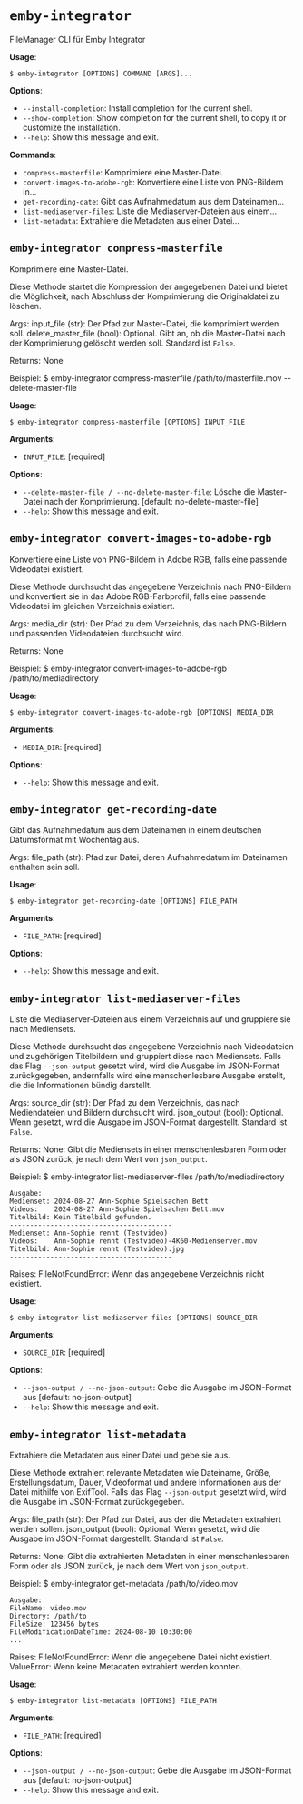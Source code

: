 # `emby-integrator`

FileManager CLI für Emby Integrator

**Usage**:

```console
$ emby-integrator [OPTIONS] COMMAND [ARGS]...
```

**Options**:

* `--install-completion`: Install completion for the current shell.
* `--show-completion`: Show completion for the current shell, to copy it or customize the installation.
* `--help`: Show this message and exit.

**Commands**:

* `compress-masterfile`: Komprimiere eine Master-Datei.
* `convert-images-to-adobe-rgb`: Konvertiere eine Liste von PNG-Bildern in...
* `get-recording-date`: Gibt das Aufnahmedatum aus dem Dateinamen...
* `list-mediaserver-files`: Liste die Mediaserver-Dateien aus einem...
* `list-metadata`: Extrahiere die Metadaten aus einer Datei...

## `emby-integrator compress-masterfile`

Komprimiere eine Master-Datei.

Diese Methode startet die Kompression der angegebenen Datei und bietet die Möglichkeit, 
nach Abschluss der Komprimierung die Originaldatei zu löschen.

Args:
    input_file (str): Der Pfad zur Master-Datei, die komprimiert werden soll.
    delete_master_file (bool): Optional. Gibt an, ob die Master-Datei nach der Komprimierung gelöscht werden soll. Standard ist `False`.

Returns:
    None

Beispiel:
    $ emby-integrator compress-masterfile /path/to/masterfile.mov --delete-master-file

**Usage**:

```console
$ emby-integrator compress-masterfile [OPTIONS] INPUT_FILE
```

**Arguments**:

* `INPUT_FILE`: [required]

**Options**:

* `--delete-master-file / --no-delete-master-file`: Lösche die Master-Datei nach der Komprimierung.  [default: no-delete-master-file]
* `--help`: Show this message and exit.

## `emby-integrator convert-images-to-adobe-rgb`

Konvertiere eine Liste von PNG-Bildern in Adobe RGB, falls eine passende Videodatei existiert.

Diese Methode durchsucht das angegebene Verzeichnis nach PNG-Bildern und konvertiert sie in das 
Adobe RGB-Farbprofil, falls eine passende Videodatei im gleichen Verzeichnis existiert.

Args:
    media_dir (str): Der Pfad zu dem Verzeichnis, das nach PNG-Bildern und passenden Videodateien durchsucht wird.

Returns:
    None

Beispiel:
    $ emby-integrator convert-images-to-adobe-rgb /path/to/mediadirectory

**Usage**:

```console
$ emby-integrator convert-images-to-adobe-rgb [OPTIONS] MEDIA_DIR
```

**Arguments**:

* `MEDIA_DIR`: [required]

**Options**:

* `--help`: Show this message and exit.

## `emby-integrator get-recording-date`

Gibt das Aufnahmedatum aus dem Dateinamen in einem deutschen Datumsformat mit Wochentag aus.

Args:
    file_path (str): Pfad zur Datei, deren Aufnahmedatum im Dateinamen enthalten sein soll.

**Usage**:

```console
$ emby-integrator get-recording-date [OPTIONS] FILE_PATH
```

**Arguments**:

* `FILE_PATH`: [required]

**Options**:

* `--help`: Show this message and exit.

## `emby-integrator list-mediaserver-files`

Liste die Mediaserver-Dateien aus einem Verzeichnis auf und gruppiere sie nach Mediensets.

Diese Methode durchsucht das angegebene Verzeichnis nach Videodateien und zugehörigen Titelbildern 
und gruppiert diese nach Mediensets. Falls das Flag `--json-output` gesetzt wird, wird die Ausgabe 
im JSON-Format zurückgegeben, andernfalls wird eine menschenlesbare Ausgabe erstellt, die die 
Informationen bündig darstellt.

Args:
    source_dir (str): Der Pfad zu dem Verzeichnis, das nach Mediendateien und Bildern durchsucht wird.
    json_output (bool): Optional. Wenn gesetzt, wird die Ausgabe im JSON-Format dargestellt. Standard ist `False`.

Returns:
    None: Gibt die Mediensets in einer menschenlesbaren Form oder als JSON zurück, je nach dem Wert von `json_output`.

Beispiel:
    $ emby-integrator list-mediaserver-files /path/to/mediadirectory

    Ausgabe:
    Medienset: 2024-08-27 Ann-Sophie Spielsachen Bett
    Videos:    2024-08-27 Ann-Sophie Spielsachen Bett.mov
    Titelbild: Kein Titelbild gefunden.
    ----------------------------------------
    Medienset: Ann-Sophie rennt (Testvideo)
    Videos:    Ann-Sophie rennt (Testvideo)-4K60-Medienserver.mov
    Titelbild: Ann-Sophie rennt (Testvideo).jpg
    ----------------------------------------

Raises:
    FileNotFoundError: Wenn das angegebene Verzeichnis nicht existiert.

**Usage**:

```console
$ emby-integrator list-mediaserver-files [OPTIONS] SOURCE_DIR
```

**Arguments**:

* `SOURCE_DIR`: [required]

**Options**:

* `--json-output / --no-json-output`: Gebe die Ausgabe im JSON-Format aus  [default: no-json-output]
* `--help`: Show this message and exit.

## `emby-integrator list-metadata`

Extrahiere die Metadaten aus einer Datei und gebe sie aus.

Diese Methode extrahiert relevante Metadaten wie Dateiname, Größe, Erstellungsdatum, Dauer, Videoformat 
und andere Informationen aus der Datei mithilfe von ExifTool. Falls das Flag `--json-output` gesetzt wird, 
wird die Ausgabe im JSON-Format zurückgegeben.

Args:
    file_path (str): Der Pfad zur Datei, aus der die Metadaten extrahiert werden sollen.
    json_output (bool): Optional. Wenn gesetzt, wird die Ausgabe im JSON-Format dargestellt. Standard ist `False`.

Returns:
    None: Gibt die extrahierten Metadaten in einer menschenlesbaren Form oder als JSON zurück, je nach dem Wert von `json_output`.

Beispiel:
    $ emby-integrator get-metadata /path/to/video.mov

    Ausgabe:
    FileName: video.mov
    Directory: /path/to
    FileSize: 123456 bytes
    FileModificationDateTime: 2024-08-10 10:30:00
    ...

Raises:
    FileNotFoundError: Wenn die angegebene Datei nicht existiert.
    ValueError: Wenn keine Metadaten extrahiert werden konnten.

**Usage**:

```console
$ emby-integrator list-metadata [OPTIONS] FILE_PATH
```

**Arguments**:

* `FILE_PATH`: [required]

**Options**:

* `--json-output / --no-json-output`: Gebe die Ausgabe im JSON-Format aus  [default: no-json-output]
* `--help`: Show this message and exit.
